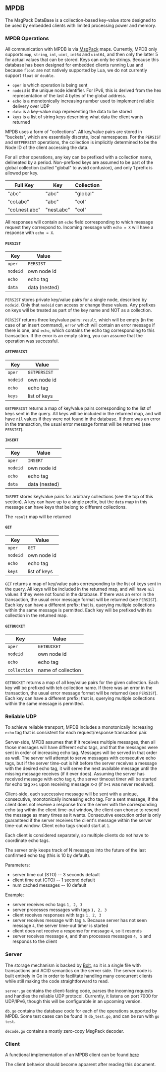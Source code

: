 ## MPDB

The MsgPack DataBase is a collection-based key-value store designed to be used
by embedded clients with limited processing power and memory.

### MPDB Operations

All communication with MPDB is via [MsgPack](http://msgpack.org/) maps.
Currently, MPDB only supports `map`, `string`, `int`, `uint`, `int64` and
`uint64`, and then only the latter 5 for actual values that can be stored. Keys
can only be strings. Because this database has been designed for embedded
clients running Lua and because `float` are not natively supported by Lua, we
do not currently support `float` or `double`.

* `oper` is which operation is being sent
* `nodeid` is the unique node identifier. For IPv6, this is derived from the
  hex representation of the last 4 bytes of the global address.
* `echo` is a monotonically increasing number used to implement reliable
  delivery over UDP
* `data` is a key-value map representing the data to be stored
* `keys` is a list of string keys describing what data the client wants
  returned

MPDB uses a form of "collections". All key/value pairs are stored in "buckets",
which are essentially discrete, local namespaces. For the `PERSIST` and
`GETPERSIST` operations, the collection is implicitly determined to be the Node
ID of the client accessing the data. 

For all other operations, any key can be prefixed with a collection name,
delineated by a period. Non-prefixed keys are assumed to be part of the global
collection (called "global" to avoid confusion), and only 1 prefix is allowed
per key.

| Full Key | Key | Collection |
| -------- | --- | ---------- |
| "abc"    | "abc" | "global" |
| "col.abc" | "abc" | "col" |
| "col.nest.abc" | "nest.abc" | "col" |

All responses will contain an `echo` field corresponding to which message
request they correspond to. Incoming message with `echo = X` will have a
response with `echo = X`.

#### `PERSIST`

| Key | Value |
|-----|-------|
|`oper` | `PERSIST` |
|`nodeid` | own node id |
|`echo` | echo tag |
|`data` | data (nested) |

`PERSIST` stores private key/value pairs for a single node, described by
`nodeid`. Only that `nodeid` can access or change these values. Any prefixes
on keys will be treated as part of the key name and NOT as a collection.

`PERSIST` returns three key/value pairs: `result`, which will be empty (in the
case of an insert command), `error` which will contain an error message if
there is one, and `echo`, which contains the echo tag corresponding to this
transaction. If the error is an empty string, you can assume that the operation
was successful.

#### `GETPERSIST`

| Key | Value |
|-----|-------|
|`oper` | `GETPERSIST` |
|`nodeid` | own node id |
|`echo` | echo tag |
|`keys` | list of keys |

`GETPERSIST` returns a map of key/value pairs corresponding to the list of keys
sent in the query. All keys will be included in the returned map, and will have
`nil` values if they were not found in the database. If there was an error
in the transaction, the usual error message format will be returned (see `PERSIST`).

#### `INSERT`

| Key | Value |
|-----|-------|
|`oper` | `INSERT`
|`nodeid` | own node id |
|`echo` | echo tag |
|`data` | data (nested) |

`INSERT` stores key/value pairs for arbitrary collections (see the top of this
section). A key can have up to a single prefix, but the `data` map in this
message can have keys that belong to different collections.

The `result` map will be returned

#### `GET`

| Key | Value |
| --- | ----- |
|`oper` | `GET` |
|`nodeid` | own node id |
|`echo` | echo tag |
|`keys` | list of keys |

`GET` returns a map of key/value pairs corresponding to the list of keys sent
in the query. All keys will be included in the returned map, and will have
`nil` values if they were not found in the database. If there was an error in
the transaction, the usual error message format will be returned (see
`PERSIST`). Each key can have a different prefix; that is, querying multiple
collections within the same message is permitted. Each key will be prefixed
with its collection in the returned map.

#### `GETBUCKET`

| Key | Value |
| --- | ----- |
|`oper` | `GETBUCKET` |
|`nodeid` | own node id |
|`echo` | echo tag |
|`collection` | name of collection |

`GETBUCKET` returns a map of all key/value pairs for the given collection. Each
key will be prefixed with teh collection name. If there was an error in the
transaction, the usual error message format will be returned (see `PERSIST`).
Each key can have a different prefix; that is, querying multiple collections
within the same message is permitted.

### Reliable UDP

To achieve reliable transport, MPDB includes a monotonically increasing `echo`
tag that is consistent for each request/response transaction pair.

Server-side, MPDB assumes that if it receives multiple messages, then all those
messages will have different echo tags, and that the messages were sent in
order of increasing echo tag. Messages will be served in that order as well.
The server will attempt to serve messages with consecutive echo tags, but if
the server time-out is hit before the server receives a message with the
desired echo tag, it will serve the next available message until the missing
message receives (if it ever does). Assuming the server has received message
with echo tag `X`, the server timeout timer will be started for echo tag `X+1`
upon receiving message `X+2` (if `X+1` was never received).

Client-side, each successive message will be sent with a unique, consecutive,
monotonically increasing echo tag. For a sent message, if the client does not
receive a response from the server with the corresponding echo tag within the
client time-out window, the client can choose to resend the message as many
times as it wants. Consecutive execution order is only guaranteed if the server
receives the client's message within the server time-out window. Client echo tags
should start at `1`.

Each client is considered separately, so multiple clients do not have to
coordinate echo tags.

The server only keeps track of N messages into the future of the last confirmed
echo tag (this is 10 by default).

Parameters:
* server time out (STO) -- 3 seconds default
* client time out (CTO) -- 1 second default
* num cached messages -- 10 default

Example:

* server receives echo tags `1, 2, 3`
* server processes messages with tags `1, 2, 3`
* client receives responses with tags `1, 2, 3`
* server receives message with tag `5`. Because server has not seen message
  `4`, the server time-out timer is started
* client does not receive a response for message `4`, so it resends
* server receives message `4`, and then processes messages `4, 5` and responds
  to the client

### Server

The storage mechanism is backed by [Bolt](https://github.com/boltdb/bolt), so
it is a single file with transactions and ACID semantics on the server side.
The server code is built entirely in Go in order to facilitate handling many
concurrent clients while still making the code straightforward to read.

`server.go` contains the client-facing code, parses the incoming requests and
handles the reliable UDP protocol. Currently, it listens on port 7000 for
UDP/IPv6, though this will be configurable in an upcoming version.

`db.go` contains the database code for each of the operations supported by
MPDB. Some test cases can be found in `db_test.go`, and can be run with `go
test`.

`decode.go` contains a mostly zero-copy MsgPack decoder.

### Client

A functional implementation of an MPDB client can be found
[here](https://github.com/SoftwareDefinedBuildings/ioet_contrib/blob/master/lib/mpdb.lua)

The client behavior should become apparent after reading this document.
